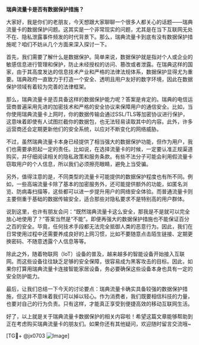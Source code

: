**瑞典流量卡是否有数据保护措施？**

大家好，我是你们的老朋友，今天想跟大家聊聊一个很多人都关心的话题——瑞典流量卡的数据保护问题。这其实是一个非常现实的问题，尤其是在当下互联网无处不在、隐私泄露事件频发的时代背景下。那么，瑞典流量卡到底有没有数据保护措施呢？咱们不妨从几个方面来深入探讨一下。

首先，我们需要了解什么是数据保护。简单来说，数据保护就是指对个人或企业的敏感信息进行管理和保护，防止未经授权的访问、篡改或者泄露。在瑞典这样的国家，由于其高度发达的信息技术产业和严格的法律法规体系，数据保护显得尤为重要。瑞典政府一直致力于打造一个安全、透明且用户友好的数字环境，因此在数据保护领域有着较为完善的法律框架。

那么，瑞典流量卡是否具备这样的数据保护能力呢？答案是肯定的。瑞典的电信运营商普遍采用先进的加密技术和严格的安全协议来保障用户的通信安全。比如，当你使用瑞典流量卡上网时，你的数据传输会通过SSL/TLS等加密协议进行保护，这意味着即使有人试图拦截你的数据包，也无法轻易读取其中的内容。此外，许多运营商还会定期更新他们的安全系统，以应对不断变化的网络威胁。

不过，虽然瑞典流量卡本身已经提供了相当强大的数据保护功能，但作为用户，我们也需要承担起一定的责任。比如说，在选择流量卡的时候，一定要认准正规渠道购买，并仔细阅读相关的隐私政策和服务条款。有些不法分子可能会利用假流量卡窃取用户的个人信息，所以我们必须擦亮眼睛，避免上当受骗。

另外，值得注意的是，不同类型的流量卡可能提供的数据保护程度也有所不同。例如，一些高端流量卡除了基本的加密服务外，还可能提供额外的功能，如匿名浏览、防病毒扫描等，这些都可以进一步提升用户的网络安全体验。而普通流量卡则主要侧重于基础的数据传输安全，适合那些对隐私要求不是特别高的用户群体。

说到这里，也许有朋友会问：“既然瑞典流量卡这么安全，那我是不是就可以完全放心地使用了？”答案当然是“不能”。即便再强大的数据保护措施也不能保证百分之百的安全。毕竟，任何技术手段都无法完全抵御人类的恶意行为。因此，我们在日常使用过程中还需要养成良好的上网习惯，比如不要随意点击陌生链接、定期更换密码、不随意透露个人信息等等。

除此之外，随着物联网（IoT）设备的普及，越来越多的智能设备开始接入互联网。而这些设备往往缺乏足够的安全保障，很容易成为黑客攻击的目标。因此，如果你打算用瑞典流量卡连接智能家居设备，务必要确保这些设备本身也具有一定的安全防护能力。

最后，让我们总结一下今天的讨论要点：瑞典流量卡确实具备较强的数据保护措施，但这并不意味着我们可以掉以轻心。作为消费者，我们既要相信科技的力量，也要对自己的行为负责。只有这样，才能真正享受到便捷高效的移动互联网生活。

好了，以上就是关于瑞典流量卡数据保护的相关内容啦！希望这篇文章能够帮助到正在考虑购买瑞典流量卡的朋友们。如果你还有其他疑问，欢迎随时留言交流哦~

[TG💪+ @jx0703 ![Image](https://github.com/user-attachments/assets/dbca1d08-cadb-493c-b0ec-ad6f7a83f270)]